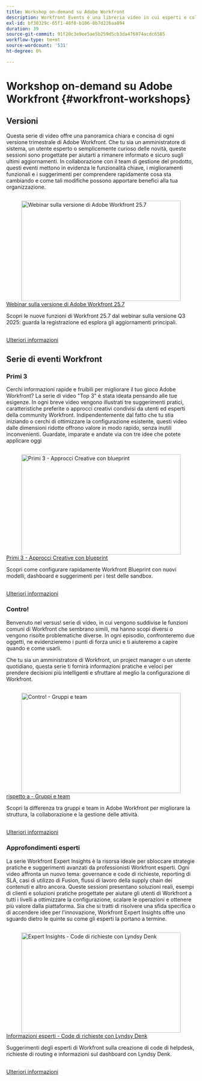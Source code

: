 ```yaml
---
title: Workshop on-demand su Adobe Workfront
description: Workfront Events è una libreria video in cui esperti e colleghi hanno condiviso i loro pensieri e idee su come utilizzare Workfront per migliorare il lavoro svolto per le loro organizzazioni.
exl-id: bf38329c-65f1-48f0-b106-8b7d226aa894
duration: 39
source-git-commit: 91f20c3e9ee5ae5b259d5cb3da476974acdc6585
workflow-type: tm+mt
source-wordcount: '531'
ht-degree: 0%

---
```


# Workshop on-demand su Adobe Workfront {#workfront-workshops}

## Versioni

Questa serie di video offre una panoramica chiara e concisa di ogni versione trimestrale di Adobe Workfront. Che tu sia un amministratore di sistema, un utente esperto o semplicemente curioso delle novità, queste sessioni sono progettate per aiutarti a rimanere informato e sicuro sugli ultimi aggiornamenti. In collaborazione con il team di gestione del prodotto, questi eventi mettono in evidenza le funzionalità chiave, i miglioramenti funzionali e i suggerimenti per comprendere rapidamente cosa sta cambiando e come tali modifiche possono apportare benefici alla tua organizzazione.

<!-- CARDS

* releases/25-7-release-webinar.md

-->
<!-- START CARDS HTML - DO NOT MODIFY BY HAND -->
<div class="columns">
    <div class="column is-half-tablet is-half-desktop is-one-third-widescreen" aria-label="Adobe Workfront 25.7 release webinar">
        <div class="card" style="height: 100%; display: flex; flex-direction: column; height: 100%;">
            <div class="card-image">
                <figure class="image x-is-16by9">
                    <a href="releases/25-7-release-webinar.md" title="Webinar sulla versione di Adobe Workfront 25.7" target="_blank" rel="referrer">
                        <img class="is-bordered-r-small" src="https://video.tv.adobe.com/v/3464843/?format=jpeg&nocache=1752859088580" alt="Webinar sulla versione di Adobe Workfront 25.7"
                             style="width: 100%; aspect-ratio: 16 / 9; object-fit: cover; overflow: hidden; display: block; margin: auto;">
                    </a>
                </figure>
            </div>
            <div class="card-content is-padded-small" style="display: flex; flex-direction: column; flex-grow: 1; justify-content: space-between;">
                <div class="top-card-content">
                    <p class="headline is-size-6 has-text-weight-bold">
                        <a href="releases/25-7-release-webinar.md" target="_blank" rel="referrer" title="Webinar sulla versione di Adobe Workfront 25.7">Webinar sulla versione di Adobe Workfront 25.7</a>
                    </p>
                    <p class="is-size-6">Scopri le nuove funzioni di Workfront 25.7 dal webinar sulla versione Q3 2025: guarda la registrazione ed esplora gli aggiornamenti principali.</p>
                </div>
                <a href="releases/25-7-release-webinar.md" target="_blank" rel="referrer" class="spectrum-Button spectrum-Button--outline spectrum-Button--primary spectrum-Button--sizeM" style="align-self: flex-start; margin-top: 1rem;">
                    <span class="spectrum-Button-label has-no-wrap has-text-weight-bold">Ulteriori informazioni</span>
                </a>
            </div>
        </div>
    </div>
</div>
<!-- END CARDS HTML - DO NOT MODIFY BY HAND -->

<!--
## Featured Events

Explore the latest from your Adobe Workfront community through our curated selection of featured events. Each month, we host free live sessions covering a variety of topics to help you get the most out of Workfront. Missed a live event? No problem! Catch up with on-demand recordings that showcase customer stories, proven best practices, and valuable lessons learned. Want to connect in real time? Join upcoming live events to ask questions, share insights, and collaborate with peers. Visit the Experience League Events page regularly to see what’s coming up next!
-->

## Serie di eventi Workfront

### Primi 3

Cerchi informazioni rapide e fruibili per migliorare il tuo gioco Adobe Workfront? La serie di video &quot;Top 3&quot; è stata ideata pensando alle tue esigenze. In ogni breve video vengono illustrati tre suggerimenti pratici, caratteristiche preferite o approcci creativi condivisi da utenti ed esperti della community Workfront. Indipendentemente dal fatto che tu stia iniziando o cerchi di ottimizzare la configurazione esistente, questi video dalle dimensioni ridotte offrono valore in modo rapido, senza inutili inconvenienti. Guardate, imparate e andate via con tre idee che potete applicare oggi

<!-- CARDS

* top3/blueprints.md

-->
<!-- START CARDS HTML - DO NOT MODIFY BY HAND -->
<div class="columns">
    <div class="column is-half-tablet is-half-desktop is-one-third-widescreen" aria-label="Top 3 – Creative Approaches with Blueprints">
        <div class="card" style="height: 100%; display: flex; flex-direction: column; height: 100%;">
            <div class="card-image">
                <figure class="image x-is-16by9">
                    <a href="top3/blueprints.md" title="Primi 3 - Approcci Creative con blueprint" target="_blank" rel="referrer">
                        <img class="is-bordered-r-small" src="https://video.tv.adobe.com/v/3465320/?format=jpeg&nocache=1752859088922&captions=ita" alt="Primi 3 - Approcci Creative con blueprint"
                             style="width: 100%; aspect-ratio: 16 / 9; object-fit: cover; overflow: hidden; display: block; margin: auto;">
                    </a>
                </figure>
            </div>
            <div class="card-content is-padded-small" style="display: flex; flex-direction: column; flex-grow: 1; justify-content: space-between;">
                <div class="top-card-content">
                    <p class="headline is-size-6 has-text-weight-bold">
                        <a href="top3/blueprints.md" target="_blank" rel="referrer" title="Primi 3 - Approcci Creative con blueprint">Primi 3 - Approcci Creative con blueprint</a>
                    </p>
                    <p class="is-size-6">Scopri come configurare rapidamente Workfront Blueprint con nuovi modelli, dashboard e suggerimenti per i test delle sandbox.</p>
                </div>
                <a href="top3/blueprints.md" target="_blank" rel="referrer" class="spectrum-Button spectrum-Button--outline spectrum-Button--primary spectrum-Button--sizeM" style="align-self: flex-start; margin-top: 1rem;">
                    <span class="spectrum-Button-label has-no-wrap has-text-weight-bold">Ulteriori informazioni</span>
                </a>
            </div>
        </div>
    </div>
</div>
<!-- END CARDS HTML - DO NOT MODIFY BY HAND -->

### Contro!

Benvenuto nel versus! serie di video, in cui vengono suddivise le funzioni comuni di Workfront che sembrano simili, ma hanno scopi diversi o vengono risolte problematiche diverse. In ogni episodio, confronteremo due oggetti, ne evidenzieremo i punti di forza unici e ti aiuteremo a capire quando e come usarli.

Che tu sia un amministratore di Workfront, un project manager o un utente quotidiano, questa serie ti fornirà informazioni pratiche e veloci per prendere decisioni più intelligenti e sfruttare al meglio la configurazione di Workfront.

<!-- CARDS

* versus/groups-vs-teams.md

-->
<!-- START CARDS HTML - DO NOT MODIFY BY HAND -->
<div class="columns">
    <div class="column is-half-tablet is-half-desktop is-one-third-widescreen" aria-label="Versus! – Groups vs. Teams">
        <div class="card" style="height: 100%; display: flex; flex-direction: column; height: 100%;">
            <div class="card-image">
                <figure class="image x-is-16by9">
                    <a href="versus/groups-vs-teams.md" title="Contro! - Gruppi e team" target="_blank" rel="referrer">
                        <img class="is-bordered-r-small" src="https://video.tv.adobe.com/v/3467361/?format=jpeg&nocache=1752859089086&captions=ita" alt="Contro! - Gruppi e team"
                             style="width: 100%; aspect-ratio: 16 / 9; object-fit: cover; overflow: hidden; display: block; margin: auto;">
                    </a>
                </figure>
            </div>
            <div class="card-content is-padded-small" style="display: flex; flex-direction: column; flex-grow: 1; justify-content: space-between;">
                <div class="top-card-content">
                    <p class="headline is-size-6 has-text-weight-bold">
                        <a href="versus/groups-vs-teams.md" target="_blank" rel="referrer" title="Contro! - Gruppi e team"> rispetto a - Gruppi e team</a>
                    </p>
                    <p class="is-size-6">Scopri la differenza tra gruppi e team in Adobe Workfront per migliorare la struttura, la collaborazione e la gestione delle attività.</p>
                </div>
                <a href="versus/groups-vs-teams.md" target="_blank" rel="referrer" class="spectrum-Button spectrum-Button--outline spectrum-Button--primary spectrum-Button--sizeM" style="align-self: flex-start; margin-top: 1rem;">
                    <span class="spectrum-Button-label has-no-wrap has-text-weight-bold">Ulteriori informazioni</span>
                </a>
            </div>
        </div>
    </div>
</div>
<!-- END CARDS HTML - DO NOT MODIFY BY HAND -->

### Approfondimenti esperti

La serie Workfront Expert Insights è la risorsa ideale per sbloccare strategie pratiche e suggerimenti avanzati da professionisti Workfront esperti. Ogni video affronta un nuovo tema: governance e code di richieste, reporting di SLA, casi di utilizzo di Fusion, flussi di lavoro della supply chain dei contenuti e altro ancora.
Queste sessioni presentano soluzioni reali, esempi di clienti e soluzioni pratiche progettate per aiutare gli utenti di Workfront a tutti i livelli a ottimizzare la configurazione, scalare le operazioni e ottenere più valore dalla piattaforma. Sia che si tratti di risolvere una sfida specifica o di accendere idee per l&#39;innovazione, Workfront Expert Insights offre uno sguardo dietro le quinte su come gli esperti la portano a termine.

<!-- CARDS 

* expert-insights/request-queues.md

-->
<!-- START CARDS HTML - DO NOT MODIFY BY HAND -->
<div class="columns">
    <div class="column is-half-tablet is-half-desktop is-one-third-widescreen" aria-label="Expert Insights - Request Queues with Lyndsy Denk">
        <div class="card" style="height: 100%; display: flex; flex-direction: column; height: 100%;">
            <div class="card-image">
                <figure class="image x-is-16by9">
                    <a href="expert-insights/request-queues.md" title="Expert Insights - Code di richieste con Lyndsy Denk" target="_blank" rel="referrer">
                        <img class="is-bordered-r-small" src="https://video.tv.adobe.com/v/3465272/?format=jpeg&nocache=1752859089318" alt="Expert Insights - Code di richieste con Lyndsy Denk"
                             style="width: 100%; aspect-ratio: 16 / 9; object-fit: cover; overflow: hidden; display: block; margin: auto;">
                    </a>
                </figure>
            </div>
            <div class="card-content is-padded-small" style="display: flex; flex-direction: column; flex-grow: 1; justify-content: space-between;">
                <div class="top-card-content">
                    <p class="headline is-size-6 has-text-weight-bold">
                        <a href="expert-insights/request-queues.md" target="_blank" rel="referrer" title="Expert Insights - Code di richieste con Lyndsy Denk">Informazioni esperti - Code di richieste con Lyndsy Denk</a>
                    </p>
                    <p class="is-size-6">Suggerimenti degli esperti di Workfront sulla creazione di code di helpdesk, richieste di routing e informazioni sul dashboard con Lyndsy Denk.</p>
                </div>
                <a href="expert-insights/request-queues.md" target="_blank" rel="referrer" class="spectrum-Button spectrum-Button--outline spectrum-Button--primary spectrum-Button--sizeM" style="align-self: flex-start; margin-top: 1rem;">
                    <span class="spectrum-Button-label has-no-wrap has-text-weight-bold">Ulteriori informazioni</span>
                </a>
            </div>
        </div>
    </div>
</div>
<!-- END CARDS HTML - DO NOT MODIFY BY HAND -->

